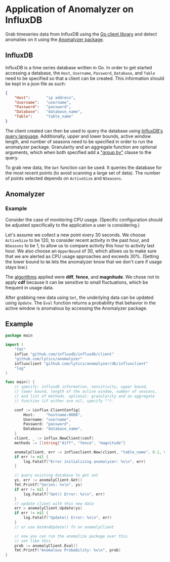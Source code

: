 
# Application of Anomalyzer on InfluxDB

Grab timeseries data from InfluxDB using the [Go client library](http://github.com/influxdb/influxdb/tree/master/client) and detect anomalies on it using the [Anomalyzer package](https://github.com/lytics/anomalyzer/tree/master/anomalyzer).

## InfluxDB

InfluxDB is a time series database written in Go. In order to get started accessing a database, the `Host`, `Username`, `Password`, `Database`, and `Table` need to be specified so that a client can be created. This information should be kept in a json file as such:
``` json
{
	"Host":       "ip address",
	"Username":   "username",
	"Password":   "password",
	"Database":   "database_name",
	"Table": 	  "table_name"
}
```
The client created can then be used to query the database using [InfluxDB's query language](http://influxdb.com/docs/v0.7/api/query_language.html). Additionally, upper and lower bounds, active window length, and number of seasons need to be specified in order to run the anomalyzer package. Granularity and an aggregate function are optional arguments, which when both specified add a ["group by"](http://influxdb.com/docs/v0.8/api/query_language.html#group-by) clause to the query.

To grab new data, the `Get` function can be used. It queries the database for the most recent points (to avoid scanning a large set of data). The number of points selected depends on `ActiveSize` and `NSeasons`.

## Anomalyzer

### Example

Consider the case of monitoring CPU usage.  (Specific configuration should be adjusted specifically to the application a user is considering.) 

Let's assume we collect a new point every 30 seconds.  We choose `ActiveSize` to be 120, to consider recent activity in the past hour, and `NSeasons` to be 1, to allow us to compare activity this hour to activity last hour. We also choose an `UpperBound` of 30, which allows us to make sure that we are alerted as CPU usage approaches and exceeds 30%.  (Setting the lower bound to `NA` lets the anomalyzer know that we don't care if usage stays low.)

The [algorithms](https://github.com/lytics/anomalyzer/tree/master/anomalyzer#algorithms) applied were **diff**, **fence**, and **magnitude**. We chose not to apply **cdf** because it can be sensitive to small fluctuations, which be frequent in usage data.

After grabbing new data using `Get`, the underlying data can be updated using `Update`. The `Eval` function returns a probability that behavior in the active window is anomalous by accessing the Anomalyzer package.

## Example
``` go
package main

import (
    "fmt"
    influx "github.com/influxdb/influxdb/client"
    "github.com/lytics/anomalyzer"
    influxclient "github.com/lytics/anomalyzer/db/influxclient"
    "log"
)

func main() {
    // specify: influxdb information, sensitivity, upper bound,
    // lower bound, length of the active window, number of seasons,
    // and list of methods. optional: granularity and an aggregate 
    // function (if either are nil, specify "").

    conf := &influx.ClientConfig{
        Host:     "hostname:8086",
        Username: "username",
        Password: "password",
        Database: "database_name",
    }
    client, _ := influx.NewClient(conf)
    methods := []string{"diff", "fence", "magnitude"}

    anomalyClient, err := influxclient.New(client, "table_name", 0.1, 80.0, anomalyzer.NA, 2, 59, methods, "", "")
    if err != nil {
        log.Fatalf("Error initializing anomalyzer: %v\n", err)
    }

    // query existing database to get set
    ys, err := anomalyClient.Get()
    fmt.Printf("Series: %v\n", ys)
    if err != nil {
        log.Fatalf("Get() Error: %v\n", err)
    }
    // update client with this new data
    err = anomalyClient.Update(ys)
    if err != nil {
        log.Fatalf("Update() Error: %v\n", err)
    }
    // or use GetAndUpdate() fn on anomalyClient

    // now you can run the anomalize package over this
    // set like this
    prob := anomalyClient.Eval()
    fmt.Printf("Anomalous Probability: %v\n", prob)
}
```
